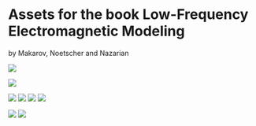 # Assets for the book Low-Frequency Electromagnetic Modeling
by Makarov, Noetscher and Nazarian

![](cover.jpg)

![](bodycell/fig01a.png)

![](computational/figure01.png)
![](computational/figure02.png)
![](computational/figure03.png)
![](computational/figure04.png)

![](snapshot/figureE42.png)
![](snapshot/figureE52.png)


